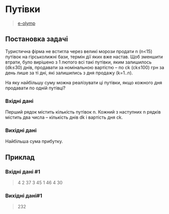 # Путівки
> [e-olymp](https://www.eolymp.com/uk/problems/6)

## Постановка задачі
Туристична фірма не встигла через великі морози продати n (n<15) путівок на гірськолижні бази, термін дії яких вже настав. Щоб зменшити втрати, було вирішено з 1 лютого всі такі путівки, яким залишилось (dk≤30) днів, продавати за номінальною вартістю – по ck (ck≤100) грн за день лише за ті дні, які залишились з дня продажу (k=1..n).


На яку найбільшу суму можна реалізувати ці путівки, якщо кожного дня продавати по одній путівці?
### Вхідні дані
Перший рядок містить кількість путівок n. Кожний з наступних n рядків містить два числа – кількість днів dk і вартість дня ck.
### Вихідні дані
Найбільша сума прибутку.
## Приклад

### Вхідні дані #1
> 4
> 2 37
> 3 45
> 1 46
> 4 30
### Вихідні дані#1
> 232
